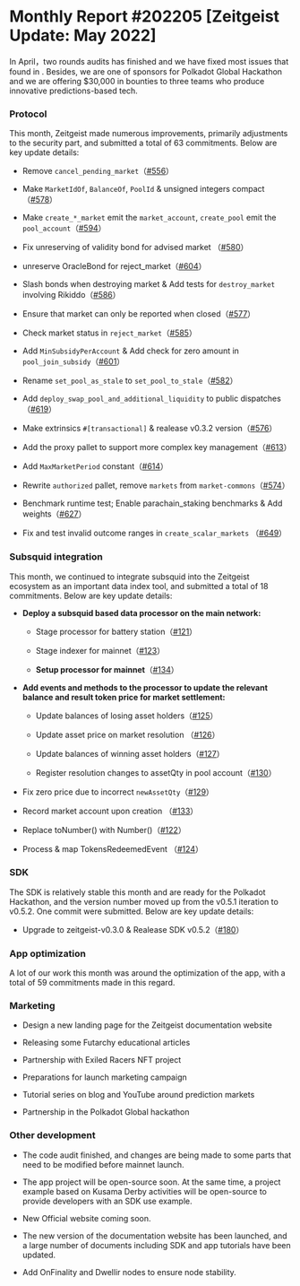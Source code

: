 # Monthly Report #202205 [Zeitgeist Update: May 2022]

In April，two rounds audits has finished and we have fixed most issues that found in . Besides, we are one of sponsors for Polkadot Global Hackathon and we are offering $30,000 in bounties to  three teams who produce innovative predictions-based tech.


### Protocol

This month, Zeitgeist made numerous improvements, primarily adjustments to the security part, and submitted a total of 63 commitments. Below are key update details:


- Remove `cancel_pending_market`（[#556](https://github.com/zeitgeistpm/zeitgeist/commit/dfcec232a973bfd99f8c936f160ee21a792fb9a7)）

- Make `MarketIdOf`, `BalanceOf`, `PoolId` & unsigned integers compact （[#578](https://github.com/zeitgeistpm/zeitgeist/commit/68a04957fa20761a0da95df0b4511c880bfc74b4)）

- Make `create_*_market` emit the `market_account`, `create_pool` emit the `pool_account`（[#594](https://github.com/zeitgeistpm/zeitgeist/commit/93ea1ce40b99ea373b6aad53099b587c82abbd58)）

- Fix unreserving of validity bond for advised market  （[#580](https://github.com/zeitgeistpm/zeitgeist/commit/ff563b8b5fc8922c2038339c64bfc9a7b9d8c755)）

- unreserve OracleBond for reject_market（[#604](https://github.com/zeitgeistpm/zeitgeist/commit/4d4268109203e8311893b7bb8793b4fdba330714)）

- Slash bonds when destroying market & Add tests for `destroy_market` involving Rikiddo（[#586](https://github.com/zeitgeistpm/zeitgeist/commit/beaa06dafdc25f56245d9a1357e479f22afae9f0)）

- Ensure that market can only be reported when closed（[#577](https://github.com/zeitgeistpm/zeitgeist/commit/d9e2878be9326669aed863f572073c422a0889fc)）

- Check market status in `reject_market`（[#585](https://github.com/zeitgeistpm/zeitgeist/commit/b6d39ca5eb2a48b91939ed2379c23e9698bb8579)）

- Add `MinSubsidyPerAccount` & Add check for zero amount in `pool_join_subsidy`（[#601](https://github.com/zeitgeistpm/zeitgeist/commit/d26258b7d0053567b483573dc402e6d389bb15ef)）

- Rename `set_pool_as_stale` to `set_pool_to_stale`（[#582](https://github.com/zeitgeistpm/zeitgeist/commit/eb60a028f745e85bd82d8030396a3ab38f2ce776)）

- Add `deploy_swap_pool_and_additional_liquidity` to public dispatches（[#619](https://github.com/zeitgeistpm/zeitgeist/commit/b224bdde223f263e139dca46092a950a7eb6438a)）

-  Make extrinsics `#[transactional]` & realease v0.3.2 version（[#576](https://github.com/zeitgeistpm/zeitgeist/commit/0518c7e81dc662950e404c067445cbc1406c41a4)）

- Add the proxy pallet to support more complex key management（[#613](https://github.com/zeitgeistpm/zeitgeist/commit/693c5c0039948787322b3f35e83dc8a298bb482b)）

- Add `MaxMarketPeriod` constant（[#614](https://github.com/zeitgeistpm/zeitgeist/commit/314c2548f5b96738525beae43818632b50c60afe)）

- Rewrite `authorized` pallet, remove `markets` from `market-commons`（[#574](https://github.com/zeitgeistpm/zeitgeist/commit/1447247ddcbc387bcf950c9b2d0ea7acdf39c452)）

- Benchmark runtime test; Enable parachain_staking benchmarks & Add weights（[#627](https://github.com/zeitgeistpm/zeitgeist/commit/ce520be36cc06d6687ca2f5c8499d2deb762d32d)）

- Fix and test invalid outcome ranges in `create_scalar_markets` （[#649](https://github.com/zeitgeistpm/zeitgeist/commit/ab2a8e629d736f5fdb744583b232300b0918adef)）

### Subsquid integration

This month, we continued to integrate subsquid into the Zeitgeist ecosystem as an important data index tool, and submitted a total of 18 commitments. Below are key update details:


- **Deploy a subsquid based data processor on the main network:**
  - Stage processor for battery station（[#121](https://github.com/zeitgeistpm/zeitgeist-subsquid/commit/48859e89ff67c74c3bae3c5dea5aa5111fb6b50c)）

  - Stage indexer for mainnet（[#123](https://github.com/zeitgeistpm/zeitgeist-subsquid/commit/be9fd754b9c27253150e671c64b3fd0d0a6a69bc)）
  - **Setup processor for mainnet**（[#134](https://github.com/zeitgeistpm/zeitgeist-subsquid/commit/9b6fe2320b043b6c7712590ea0761eefd902cb48)）

- **Add events and methods to the processor to update the relevant balance and result token price for market settlement:**

  - Update balances of losing asset holders（[#125](https://github.com/zeitgeistpm/zeitgeist-subsquid/commit/b1590532a0d5851728b1780b142da885c9c7f9c4)）

  - Update asset price on market resolution （[#126](https://github.com/zeitgeistpm/zeitgeist-subsquid/commit/a1fd4b7b6e79a6c7d8afebd44b5b31caebde9945)）

  - Update balances of winning asset holders（[#127](https://github.com/zeitgeistpm/zeitgeist-subsquid/commit/06164947254fcae29f2b28f11e5351debddbdd75)）

  - Register resolution changes to assetQty in pool account（[#130](https://github.com/zeitgeistpm/zeitgeist-subsquid/commit/727cc1205ea308646d65216f8ee51c050f37d309)）

- Fix zero price due to incorrect `newAssetQty`（[#129](https://github.com/zeitgeistpm/zeitgeist-subsquid/commit/6f5ff50d71b9ba20e89cc9a8c93465d99a7f2c5e)）

- Record market account upon creation （[#133](https://github.com/zeitgeistpm/zeitgeist-subsquid/commit/eb81902ee71b5b9cfd5b08b6dd3c667612a56040)）

- Replace toNumber() with Number()（[#122](https://github.com/zeitgeistpm/zeitgeist-subsquid/commit/82e25c0d3985edd66210fe0988550118c6fcedc7)）

- Process & map TokensRedeemedEvent （[#124](https://github.com/zeitgeistpm/zeitgeist-subsquid/commit/8ff3a95192d534cafefefbaf7c9a7f071a9b4dd9)）

### SDK

The SDK is relatively stable this month and are ready for the Polkadot Hackathon, and the version number moved up from the v0.5.1 iteration to v0.5.2. One commit were submitted. Below are key update details:


- Upgrade to zeitgeist-v0.3.0 & Realease SDK v0.5.2（[#180](https://github.com/zeitgeistpm/tools/commit/ff65bd7a54c027d3660c83e32ceac82a3b0d6642)）



### App optimization

A lot of our work this month was around the optimization of the app, with a total of 59 commitments made in this regard.


### Marketing

 - Design a new landing page for the Zeitgeist documentation website
 
 - Releasing some Futarchy educational articles 
 
 - Partnership with Exiled Racers NFT project

 - Preparations for launch marketing campaign

 - Tutorial series on blog and YouTube around prediction markets

 - Partnership in the Polkadot Global hackathon
 


### Other development

- The code audit finished, and changes are being made to some parts that need to be modified before mainnet launch.

- The app project will be open-source soon. At the same time, a project example based on Kusama Derby activities will be open-source to provide developers with an SDK use example.

- New Official website coming soon.

- The new version of the documentation website has been launched, and a large number of documents including SDK and app tutorials have been updated.

- Add OnFinality and Dwellir nodes to ensure node stability.
